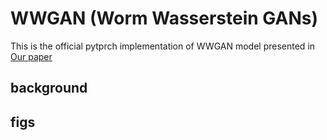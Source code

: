 # WWGAN (Worm Wasserstein GANs)

This is the official pytprch implementation of WWGAN model presented in [Our paper](https://ieeexplore.ieee.org/document/9760052 "Small Sample Reliability Assessment With Online Time-Series Data Based on a Worm Wasserstein Generative Adversarial Network Learning Method")

## background

## figs
